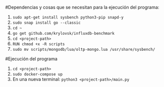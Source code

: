 
#Dependencias y cosas que se necesitan para la ejecución del programa:
1) `sudo apt-get install sysbench python3-pip snapd-y`
2) `sudo snap install go --classic`
3) `cd ~`
4) `go get github.com/krylovsk/influxdb-benchmark`
5) `cd <project-path>`
6) `RUN chmod +x -R scripts`
7) `sudo mv scripts/mongodb/lua/oltp-mongo.lua /usr/share/sysbench/`

#Ejecución del programa
1) `cd <project-path>`
2) `sudo docker-compose up`
3) En una nueva terminal: `python3 <project-path>/main.py`